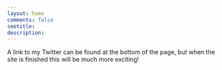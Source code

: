 ```yaml
---
layout: home
comments: false
seotitle: 
description:  
---
```


A link to my Twitter can be found at the bottom of the page, but when the site is finished this will be much more exciting!





